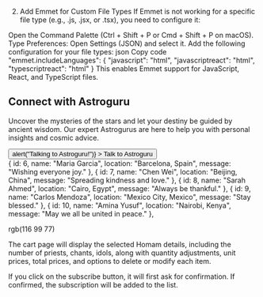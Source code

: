 2. Add Emmet for Custom File Types
If Emmet is not working for a specific file type (e.g., .js, .jsx, or .tsx), you need to configure it:

Open the Command Palette (Ctrl + Shift + P or Cmd + Shift + P on macOS).
Type Preferences: Open Settings (JSON) and select it.
Add the following configuration for your file types:
json
Copy code
"emmet.includeLanguages": {
    "javascript": "html",
    "javascriptreact": "html",
    "typescriptreact": "html"
}
This enables Emmet support for JavaScript, React, and TypeScript files.


 <section
          style={{
            background: "linear-gradient(to right, #1a2a6c, #b21f1f, #fdbb2d)",
            padding: "50px 0",
            color: "#fff",
            display: "flex",
            justifyContent: "center",
            alignItems: "center",
            textAlign: "center",
            position: "relative",
          }}
        >
          <div
            style={{ maxWidth: "1200px", margin: "0 15px", padding: "0 15px" }}
          >
            <h1 style={{ fontSize: "48px", marginBottom: "20px" }}>
              Connect with Astroguru
            </h1>
            <p style={{ fontSize: "18px", marginBottom: "30px" }}>
              Uncover the mysteries of the stars and let your destiny be guided
              by ancient wisdom. Our expert Astrogurus are here to help you with
              personal insights and cosmic advice.
            </p>
          </div>
          <button
            style={{
              backgroundColor: "#fdbb2d",
              color: "#1a2a6c",
              fontSize: "18px",
              padding: "12px 30px",
              border: "none",
              borderRadius: "5px",
              cursor: "pointer",
              position: "absolute",
              right: "30px", // Right side distance
              top: "80%", // Vertically centered
              transform: "translateY(-50%)", // Vertically centered adjustment
              boxShadow: "0 4px 8px rgba(0, 0, 0, 0.2)",
              zIndex: "10", // Ensure it's above other content
            }}
            onClick={() => alert("Talking to Astroguru!")}
          >
            Talk to Astroguru
          </button>
        </section>
  { id: 6, name: "Maria Garcia", location: "Barcelona, Spain", message: "Wishing everyone joy." },
    { id: 7, name: "Chen Wei", location: "Beijing, China", message: "Spreading kindness and love." },
    { id: 8, name: "Sarah Ahmed", location: "Cairo, Egypt", message: "Always be thankful." },
    { id: 9, name: "Carlos Mendoza", location: "Mexico City, Mexico", message: "Stay blessed." },
    { id: 10, name: "Amina Yusuf", location: "Nairobi, Kenya", message: "May we all be united in peace." },

rgb(116 99 77)


The cart page will display the selected Homam details, including the number of priests, chants, idols, along with quantity adjustments, unit prices, total prices, and options to delete or modify each item.

If you click on the subscribe button, it will first ask for confirmation. If confirmed, the subscription will be added to the list.